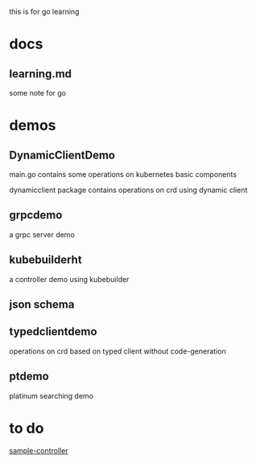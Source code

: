 this is for go learning

# docs

## learning.md

some note for go

# demos

## DynamicClientDemo

main.go contains some operations on kubernetes basic components

dynamicclient package contains operations on crd using dynamic client

## grpcdemo

a grpc server demo

## kubebuilderht

a controller demo using kubebuilder

## json schema

## typedclientdemo

operations on crd based on typed client without code-generation

## ptdemo

platinum searching demo

# to do

[sample-controller](https://github.com/kubernetes/sample-controller)
